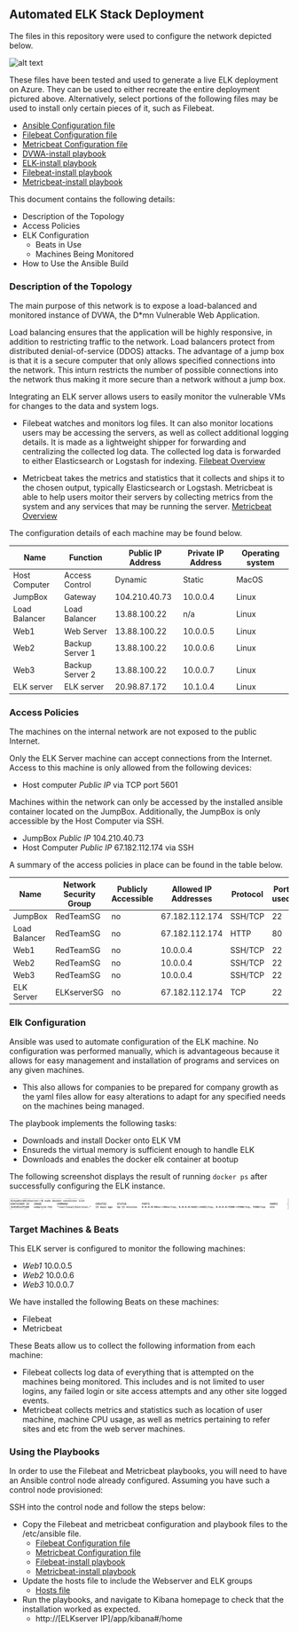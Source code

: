 ## Automated ELK Stack Deployment

The files in this repository were used to configure the network depicted below.

![alt text]()

These files have been tested and used to generate a live ELK deployment on Azure. They can be used to either recreate the entire deployment pictured above. Alternatively, select portions of the following files may be used to install only certain pieces of it, such as Filebeat.

- [Ansible Configuration file](https://github.com/UCB-CyberSecurity-Cohort5/elk-stack-project-kamkay/blob/main/ConfigFiles/ansible.cfg)
- [Filebeat Configuration file](https://github.com/UCB-CyberSecurity-Cohort5/elk-stack-project-kamkay/blob/main/ConfigFiles/filebeat-config.yml)
- [Metricbeat Configuration file](https://github.com/UCB-CyberSecurity-Cohort5/elk-stack-project-kamkay/blob/main/ConfigFiles/metricbeat-config.yml)
- [DVWA-install playbook](https://github.com/UCB-CyberSecurity-Cohort5/elk-stack-project-kamkay/blob/main/Playbooks/install-dvwa.yml)
- [ELK-install playbook](https://github.com/UCB-CyberSecurity-Cohort5/elk-stack-project-kamkay/blob/main/Playbooks/install-elk.yml)
- [Filebeat-install playbook](https://github.com/UCB-CyberSecurity-Cohort5/elk-stack-project-kamkay/blob/main/Playbooks/filebeat-playbook.yml)
- [Metricbeat-install playbook](https://github.com/UCB-CyberSecurity-Cohort5/elk-stack-project-kamkay/blob/main/Playbooks/metricbeat-playbook.yml)

This document contains the following details:
- Description of the Topology
- Access Policies
- ELK Configuration
  - Beats in Use
  - Machines Being Monitored
- How to Use the Ansible Build

### Description of the Topology

The main purpose of this network is to expose a load-balanced and monitored instance of DVWA, the D*mn Vulnerable Web Application.

Load balancing ensures that the application will be highly responsive, in addition to restricting traffic to the network.
Load balancers protect from distributed denial-of-service (DDOS) attacks.
The advantage of a jump box is that it is a secure computer that only allows specified connections into the network. This inturn restricts the number of possible connections into the network thus making it more secure than a network without a jump box. 

Integrating an ELK server allows users to easily monitor the vulnerable VMs for changes to the data and system logs.
- Filebeat watches and monitors log files. It can also monitor locations users may be accessing the servers, as well as collect additional logging details. It is made as a lightweight shipper for forwarding and centralizing the collected log data. The collected log data is forwarded to either Elasticsearch or Logstash for indexing. 
[Filebeat Overview](https://www.elastic.co/guide/en/beats/filebeat/current/filebeat-overview.html)
 
- Metricbeat takes the metrics and statistics that it collects and ships it to the chosen output, typically Elasticsearch or Logstash. Metricbeat is able to help users moitor their servers by collecting metrics from the system and any services that may be running the server. 
[Metricbeat Overview](https://www.elastic.co/guide/en/beats/metricbeat/current/metricbeat-overview.html)

The configuration details of each machine may be found below.

| Name          | Function        | Public IP Address | Private IP Address | Operating system |
|---------------|-----------------|-------------------|--------------------|------------------|
| Host Computer | Access Control  | Dynamic           | Static             | MacOS            |
| JumpBox       | Gateway         | 104.210.40.73     | 10.0.0.4           | Linux            |
| Load Balancer | Load Balancer   | 13.88.100.22      | n/a                | Linux            |
| Web1          | Web Server      | 13.88.100.22      | 10.0.0.5           | Linux            |
| Web2          | Backup Server 1 | 13.88.100.22      | 10.0.0.6           | Linux            |
| Web3          | Backup Server 2 | 13.88.100.22      | 10.0.0.7           | Linux            |
| ELK server    | ELK server      | 20.98.87.172      | 10.1.0.4           | Linux            |

### Access Policies

The machines on the internal network are not exposed to the public Internet. 

Only the ELK Server machine can accept connections from the Internet. Access to this machine is only allowed from the following devices:
- Host computer *Public IP* via TCP port 5601

Machines within the network can only be accessed by the installed ansible container located on the JumpBox. Additionally, the JumpBox is only accessible by the Host Computer via SSH.
- JumpBox *Public IP* 104.210.40.73
- Host Computer *Public IP* 67.182.112.174 via SSH

A summary of the access policies in place can be found in the table below.

| Name          | Network Security Group | Publicly Accessible | Allowed IP Addresses | Protocol | Port used |
|---------------|------------------------|---------------------|----------------------|----------|-----------|
| JumpBox       | RedTeamSG              | no                  | 67.182.112.174       | SSH/TCP  | 22        |
| Load Balancer | RedTeamSG              | no                  | 67.182.112.174       | HTTP     | 80        |
| Web1          | RedTeamSG              | no                  | 10.0.0.4             | SSH/TCP  | 22        |
| Web2          | RedTeamSG              | no                  | 10.0.0.4             | SSH/TCP  | 22        |
| Web3          | RedTeamSG              | no                  | 10.0.0.4             | SSH/TCP  | 22        |
| ELK Server    | ELKserverSG            | no                  | 67.182.112.174       | TCP      | 22        |

### Elk Configuration

Ansible was used to automate configuration of the ELK machine. No configuration was performed manually, which is advantageous because it allows for easy management and installation of programs and services on any given machines.  
- This also allows for companies to be prepared for company growth as the yaml files allow for easy alterations to adapt for any specified needs on the machines being managed. 

The playbook implements the following tasks:
- Downloads and install Docker onto ELK VM
- Ensureds the virtual memory is sufficient enough to handle ELK
- Downloads and enables the docker elk container at bootup

The following screenshot displays the result of running `docker ps` after successfully configuring the ELK instance.

![DockerPSOutput.png](https://github.com/UCB-CyberSecurity-Cohort5/elk-stack-project-kamkay/blob/main/images/screenshots/dockerListOutput.png)

### Target Machines & Beats
This ELK server is configured to monitor the following machines:
- *Web1* 10.0.0.5
- *Web2* 10.0.0.6
- *Web3* 10.0.0.7

We have installed the following Beats on these machines:
- Filebeat
- Metricbeat

These Beats allow us to collect the following information from each machine:
- Filebeat collects log data of everything that is attempted on the machines being monitored. This includes and is not limited to user logins, any failed login or site access attempts and any other site logged events. 
- Metricbeat collects metrics and statistics such as location of user machine, machine CPU usage, as well as metrics pertaining to refer sites and etc from the web server machines. 

### Using the Playbooks
In order to use the Filebeat and Metricbeat playbooks, you will need to have an Ansible control node already configured. Assuming you have such a control node provisioned: 

SSH into the control node and follow the steps below:
- Copy the Filebeat and metricbeat configuration and playbook files to the /etc/ansible file.
  - [Filebeat Configuration file](https://github.com/UCB-CyberSecurity-Cohort5/elk-stack-project-kamkay/blob/main/ConfigFiles/filebeat-config.yml)
  - [Metricbeat Configuration file](https://github.com/UCB-CyberSecurity-Cohort5/elk-stack-project-kamkay/blob/main/ConfigFiles/metricbeat-config.yml)
  - [Filebeat-install playbook](https://github.com/UCB-CyberSecurity-Cohort5/elk-stack-project-kamkay/blob/main/Playbooks/filebeat-playbook.yml)
  - [Metricbeat-install playbook](https://github.com/UCB-CyberSecurity-Cohort5/elk-stack-project-kamkay/blob/main/Playbooks/metricbeat-playbook.yml)
- Update the hosts file to include the Webserver and ELK groups 
  - [Hosts file](https://github.com/UCB-CyberSecurity-Cohort5/elk-stack-project-kamkay/blob/main/hosts)
- Run the playbooks, and navigate to Kibana homepage to check that the installation worked as expected.
  - http://[ELKserver IP]/app/kibana#/home 